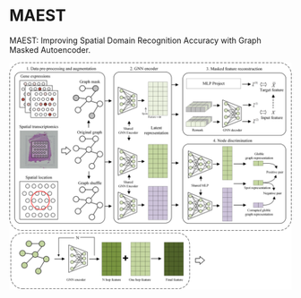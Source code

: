 # MAEST
MAEST: Improving Spatial Domain Recognition Accuracy with Graph Masked Autoencoder.

![alt text](method.png)
